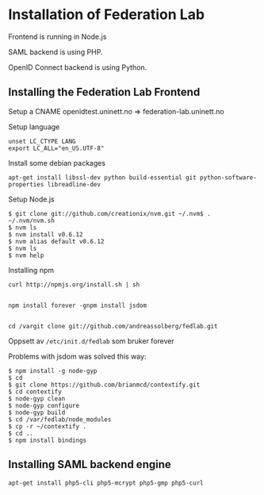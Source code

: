 # Installation of Federation Lab

Frontend is running in Node.js

SAML backend is using PHP.

OpenID Connect backend is using Python.


## Installing the Federation Lab Frontend



Setup a CNAME openidtest.uninett.no => federation-lab.uninett.no


Setup language

	unset LC_CTYPE LANG
	export LC_ALL="en_US.UTF-8"


Install some debian packages

	apt-get install libssl-dev python build-essential git python-software-properties libreadline-dev


Setup Node.js

	$ git clone git://github.com/creationix/nvm.git ~/.nvm$ . ~/.nvm/nvm.sh
	$ nvm ls
	$ nvm install v0.6.12
	$ nvm alias default v0.6.12
	$ nvm ls 
	$ nvm help


Installing npm

	curl http://npmjs.org/install.sh | sh


	npm install forever -gnpm install jsdom


	cd /vargit clone git://github.com/andreassolberg/fedlab.git


Oppsett av `/etc/init.d/fedlab` som bruker forever


Problems with jsdom was solved this way:


	$ npm install -g node-gyp
	$ cd
	$ git clone https://github.com/brianmcd/contextify.git
	$ cd contextify
	$ node-gyp clean
	$ node-gyp configure
	$ node-gyp build
	$ cd /var/fedlab/node_modules
	$ cp -r ~/contextify .
	$ cd ..
	$ npm install bindings






## Installing SAML backend engine



	apt-get install php5-cli php5-mcrypt php5-gmp php5-curl






